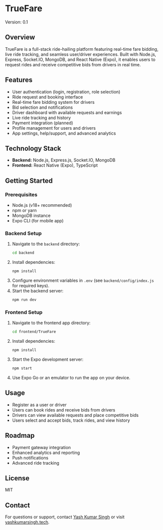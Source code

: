 # TrueFare

Version: 0.1

## Overview
TrueFare is a full-stack ride-hailing platform featuring real-time fare bidding, live ride tracking, and seamless user/driver experiences. Built with Node.js, Express, Socket.IO, MongoDB, and React Native (Expo), it enables users to request rides and receive competitive bids from drivers in real time.

## Features
- User authentication (login, registration, role selection)
- Ride request and booking interface
- Real-time fare bidding system for drivers
- Bid selection and notifications
- Driver dashboard with available requests and earnings
- Live ride tracking and history
- Payment integration (planned)
- Profile management for users and drivers
- App settings, help/support, and advanced analytics

## Technology Stack
- **Backend:** Node.js, Express.js, Socket.IO, MongoDB
- **Frontend:** React Native (Expo), TypeScript

## Getting Started
### Prerequisites
- Node.js (v18+ recommended)
- npm or yarn
- MongoDB instance
- Expo CLI (for mobile app)

### Backend Setup
1. Navigate to the `backend` directory:
   ```sh
   cd backend
   ```
2. Install dependencies:
   ```sh
   npm install
   ```
3. Configure environment variables in `.env` (see `backend/config/index.js` for required keys).
4. Start the backend server:
   ```sh
   npm run dev
   ```

### Frontend Setup
1. Navigate to the frontend app directory:
   ```sh
   cd frontend/TrueFare
   ```
2. Install dependencies:
   ```sh
   npm install
   ```
3. Start the Expo development server:
   ```sh
   npm start
   ```
4. Use Expo Go or an emulator to run the app on your device.

## Usage
- Register as a user or driver
- Users can book rides and receive bids from drivers
- Drivers can view available requests and place competitive bids
- Users select and accept bids, track rides, and view history

## Roadmap
- Payment gateway integration
- Enhanced analytics and reporting
- Push notifications
- Advanced ride tracking

## License
MIT

## Contact
For questions or support, contact [Yash Kumar Singh](mailto:yashkumarsingh.ieee.org) or visit [yashkumarsingh.tech](https://yashkumarsingh.tech).
